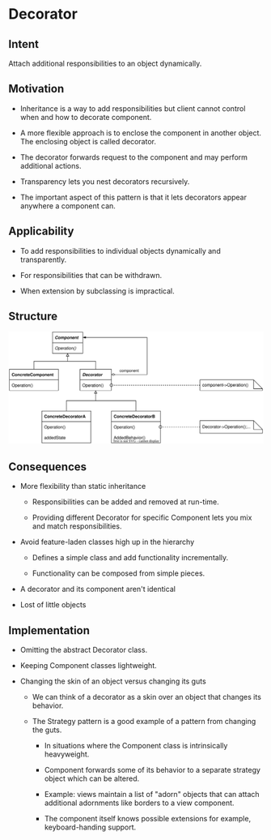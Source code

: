 # Decorator

## Intent

Attach additional responsibilities to an object dynamically.

## Motivation

- Inheritance is a way to add responsibilities but client cannot control when and how to decorate component.

- A more flexible approach is to enclose the component in another object. The enclosing object is called decorator.

- The decorator forwards request to the component and may perform additional actions.

- Transparency lets you nest decorators recursively.

- The important aspect of this pattern is that it lets decorators appear anywhere a component can.

## Applicability

- To add responsibilities to individual objects dynamically and transparently.

- For responsibilities that can be withdrawn.

- When extension by subclassing is impractical.

## Structure

![decorator!](./img/decorator.svg)

## Consequences

- More flexibility than static inheritance
  
  - Responsibilities can be added and removed at run-time.
  
  - Providing different Decorator for specific Component lets you mix and match responsibilities.

- Avoid feature-laden classes high up in the hierarchy
  
  - Defines a simple class and add functionality incrementally.
  
  - Functionality can be composed from simple pieces.

- A decorator and its component aren't identical

- Lost of little objects

## Implementation

- Omitting the abstract Decorator class.

- Keeping Component classes lightweight.

- Changing the skin of an object versus changing its guts
  
  - We can think of a decorator as a skin over an object that changes its behavior.
  
  - The Strategy pattern is a good example of a pattern from changing the guts.
    
    - In situations where the Component class is intrinsically heavyweight.
    
    - Component forwards some of its behavior to a separate strategy object which can be altered.
    
    - Example: views maintain a list of "adorn" objects that can attach additional adornments like borders to a view component.
    
    - The component itself knows possible extensions for example, keyboard-handing support.